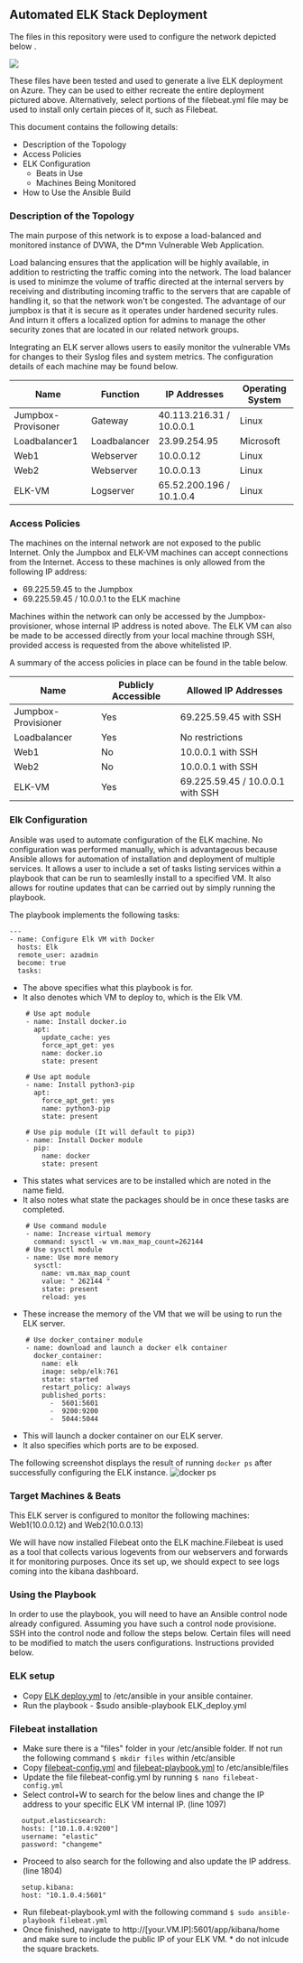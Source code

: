 ## Automated ELK Stack Deployment

The files in this repository were used to configure the network depicted below .

![](https://github.com/nejunaj/Elk-stack-Project/blob/main/Images/VMNet%20RG%20Network%20diagram.png)

These files have been tested and used to generate a live ELK deployment on Azure. They can be used to either recreate the entire deployment pictured above. Alternatively, select portions of the filebeat.yml file may be used to install only certain pieces of it, such as Filebeat.


This document contains the following details:
- Description of the Topology
- Access Policies
- ELK Configuration
  - Beats in Use
  - Machines Being Monitored
- How to Use the Ansible Build

### Description of the Topology

The main purpose of this network is to expose a load-balanced and monitored instance of DVWA, the D*mn Vulnerable Web Application.

Load balancing ensures that the application will be highly available, in addition to restricting the traffic coming into the network.
The load balancer is used to minimze the volume of traffic directed at the internal servers by receiving and distributing incoming traffic to the servers that are capable of handling it, so that the network won't be congested. The advantage of our jumpbox is that it is secure as it operates under hardened security rules. And inturn it offers a localized option for  admins to manage the other security zones that are located in our related network groups.

Integrating an ELK server allows users to easily monitor the vulnerable VMs for changes to their Syslog files and system metrics.
The configuration details of each machine may be found below.

| Name                | Function     | IP Addresses                 | Operating System |
|---------------------|--------------|----------------------------|------------------|
| Jumpbox-Provisoner  | Gateway      | 40.113.216.31 / 10.0.0.1   | Linux            |
| Loadbalancer1       | Loadbalancer | 23.99.254.95               | Microsoft        |
| Web1                | Webserver    | 10.0.0.12                  | Linux            |
| Web2                | Webserver    | 10.0.0.13                  | Linux            |
| ELK-VM              | Logserver    | 65.52.200.196 / 10.1.0.4   | Linux            |

### Access Policies

The machines on the internal network are not exposed to the public Internet. 
Only the Jumpbox and ELK-VM machines can accept connections from the Internet. Access to these machines is only allowed from the following IP address:
- 69.225.59.45 to the Jumpbox 
- 69.225.59.45 / 10.0.0.1  to the ELK machine

Machines within the network can only be accessed by the Jumpbox-provisioner, whose internal IP address is noted above.
The ELK VM can also be made to be accessed directly from your local machine through SSH, provided access is requested from the above whitelisted IP.

A summary of the access policies in place can be found in the table below.

| Name                | Publicly Accessible  | Allowed IP Addresses            |
|---------------------|----------------------|---------------------------------|
| Jumpbox-Provisioner | Yes                  | 69.225.59.45 with SSH           |
| Loadbalancer        | Yes                  | No restrictions                 |
| Web1                | No                   | 10.0.0.1 with SSH               |
| Web2                | No                   | 10.0.0.1 with SSH               |
| ELK-VM              | Yes                  | 69.225.59.45 / 10.0.0.1 with SSH|  

### Elk Configuration

Ansible was used to automate configuration of the ELK machine. No configuration was performed manually, which is advantageous because Ansible allows for automation of installation and deployment of multiple services. It allows a user to include a set of tasks listing services within a playbook that can be run to seamleslly install to a specified VM. It also allows for routine updates that can be carried out by simply running the playbook.

The playbook implements the following tasks:

```
---
- name: Configure Elk VM with Docker
  hosts: Elk
  remote_user: azadmin
  become: true
  tasks:
  ```
    
- The above specifies what this playbook is for. 
- It also denotes which VM to deploy to, which is the Elk VM. 

```   
    # Use apt module
    - name: Install docker.io
      apt:
        update_cache: yes
        force_apt_get: yes
        name: docker.io
        state: present

    # Use apt module
    - name: Install python3-pip
      apt:
        force_apt_get: yes
        name: python3-pip
        state: present

    # Use pip module (It will default to pip3)
    - name: Install Docker module
      pip:
        name: docker
        state: present
```    

- This states what services are to be installed which are noted in the name field.
- It also notes what state the packages should be in once these tasks are completed.

``` 
    # Use command module
    - name: Increase virtual memory
      command: sysctl -w vm.max_map_count=262144
    # Use sysctl module
    - name: Use more memory
      sysctl:
        name: vm.max_map_count
        value: " 262144 "
        state: present
        reload: yes
```
        
- These increase the memory of the VM that we will be using to run the ELK server.

```
    # Use docker_container module
    - name: download and launch a docker elk container
      docker_container:
        name: elk
        image: sebp/elk:761
        state: started
        restart_policy: always
        published_ports:
          -  5601:5601
          -  9200:9200
          -  5044:5044
  ```
  
- This will launch a docker container on our ELK server. 
- It also specifies which ports are to be exposed.

The following screenshot displays the result of running `docker ps` after successfully configuring the ELK instance.
![docker ps](https://github.com/nejunaj/Elk-stack-Project/blob/main/Images/Docker_ps_output.png)


### Target Machines & Beats
This ELK server is configured to monitor the following machines:
Web1(10.0.0.12) and Web2(10.0.0.13)

We will have now installed Filebeat onto the ELK machine.Filebeat is used as a tool that collects various logevents from our webservers and forwards it for monitoring purposes. Once its set up, we should expect to see logs coming into the kibana dashboard.

### Using the Playbook

In order to use the playbook, you will need to have an Ansible control node already configured. Assuming you have such a control node provisione. 
SSH into the control node and follow the steps below. Certain files will need to be modified to match the users configurations. Instructions provided below.

<h3>ELK setup</h3>

- Copy [ELK deploy.yml](https://github.com/nejunaj/Elk-stack-Project/blob/main/Ansible/ELK%20setup/ELK_deploy.yml) to /etc/ansible in your ansible container.
- Run the playbook - $sudo ansible-playbook ELK_deploy.yml

<h3>Filebeat installation</h3>

- Make sure there is a "files" folder in your /etc/ansible folder. If not run the following command `$ mkdir files` within /etc/ansible
- Copy [filebeat-config.yml](https://github.com/nejunaj/Elk-stack-Project/blob/main/Ansible/ELK%20setup/filebeat-config.yml) and [filebeat-playbook.yml](https://github.com/nejunaj/Elk-stack-Project/blob/main/Ansible/ELK%20setup/filebeat-playbook.yml) to /etc/ansible/files 
- Update the file filebeat-config.yml by running `$ nano filebeat-config.yml` 
- Select control+W to search for the below lines and change the IP address to your specific ELK VM internal IP.
(line 1097)

```
   output.elasticsearch: 
   hosts: ["10.1.0.4:9200"]
   username: "elastic"
   password: "changeme"
```

- Proceed to also search for the following and also update the IP address.
(line 1804)

```
   setup.kibana:
   host: "10.1.0.4:5601"
```

- Run filebeat-playbook.yml with the following command `$ sudo ansible-playbook filebeat.yml`
- Once finished, navigate to http://[your.VM.IP]:5601/app/kibana/home and make sure to include the public IP of your ELK VM. * do not inlcude the square brackets.

